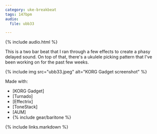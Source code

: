 ```yaml
---
category: uke-breakbeat
tags: 147bpm
audio:
  file: ubb33

---
```

{% include audio.html %}

This is a two bar beat that I ran through a few effects to create a phasy delayed sound. On top of that, there's a ukulele picking pattern that I've been working on for the past few weeks.

{% include img src="ubb33.jpeg" alt="KORG Gadget screenshot" %}

Made with:

* [KORG Gadget]
* [Turnado]
* [Effectrix]
* [ToneStack]
* [AUM]
* {% include gear/baritone %}

{% include links.markdown %}